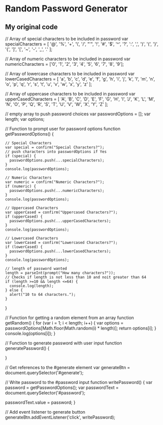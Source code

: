 # Random Password Generator

## My original code
// Array of special characters to be included in password
var specialCharacters = [
  '@',
  '%',
  '+',
  '\\',
  '/',
  "'",
  '!',
  '#',
  '$',
  '^',
  '?',
  ':',
  ',',
  ')',
  '(',
  '}',
  '{',
  ']',
  '[',
  '~',
  '-',
  '_',
  '.'
];

// Array of numeric characters to be included in password
var numericCharacters = ['0', '1', '2', '3', '4', '5', '6', '7', '8', '9'];

// Array of lowercase characters to be included in password
var lowerCasedCharacters = [
  'a',
  'b',
  'c',
  'd',
  'e',
  'f',
  'g',
  'h',
  'i',
  'j',
  'k',
  'l',
  'm',
  'n',
  'o',
  'p',
  'q',
  'r',
  's',
  't',
  'u',
  'v',
  'w',
  'x',
  'y',
  'z'
];

// Array of uppercase characters to be included in password
var upperCasedCharacters = [
  'A',
  'B',
  'C',
  'D',
  'E',
  'F',
  'G',
  'H',
  'I',
  'J',
  'K',
  'L',
  'M',
  'N',
  'O',
  'P',
  'Q',
  'R',
  'S',
  'T',
  'U',
  'V',
  'W',
  'X',
  'Y',
  'Z'
];

// empty array to push password choices
var passwordOptions = [];
var length;
var options;

// Function to prompt user for password options
function getPasswordOptions() {

    // Special Characters
    var special = confirm("Special Characters?");
    // push characters into passwordOptions if Yes
    if (special) {
      passwordOptions.push(...specialCharacters);
    }
    console.log(passwordOptions);

    // Numeric Characters
    var numeric = confirm("Numeric Characters?");
    if (numeric) {
      passwordOptions.push(...numericCharacters);
    }
    console.log(passwordOptions);

    // Uppercased Characters
    var upperCased = confirm("Uppercased Characters?");
    if (upperCased) {
      passwordOptions.push(...upperCasedCharacters);
    }
    console.log(passwordOptions);

    // Lowercased Characters
    var lowerCased = confirm("Lowercased Characters?");
    if (lowerCased) {
      passwordOptions.push(...lowerCasedCharacters);
    }
    console.log(passwordOptions);

    // length of password wanted
    length = parseInt(prompt("How many characters?"));
    // Checks if length is not less than 10 and noit greater than 64
    if (length >=10 && length <=64) {
      console.log(length);
    } else {
      alert("10 to 64 characters.");
    }

}

// Function for getting a random element from an array
function getRandom() {
for (var i = 1; i < length; i++) {
  var options = passwordOptions[Math.floor(Math.random(i) * length)];
  return options[i];
  }
  console.log(options[i]);
}

// Function to generate password with user input
function generatePassword() {

}

// Get references to the #generate element
var generateBtn = document.querySelector('#generate');

// Write password to the #password input
function writePassword() {
  var password = getPasswordOptions();
  var passwordText = document.querySelector('#password');

  passwordText.value = password;
}

// Add event listener to generate button
generateBtn.addEventListener('click', writePassword);